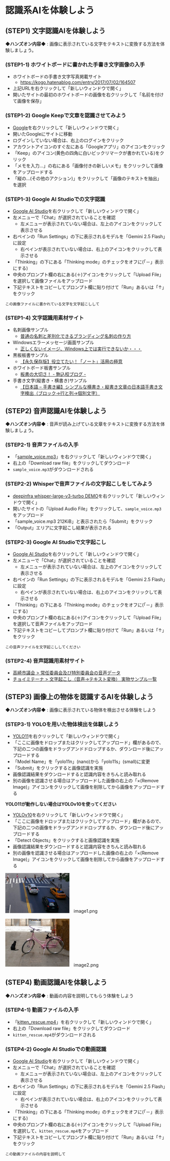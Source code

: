 # 認識系AIを体験しよう

## (STEP1) 文字認識AIを体験しよう

**◆ハンズオン内容◆** : 画像に表示されている文字をテキストに変換する方法を体験しましょう。

### (STEP1-1) ホワイトボードに書かれた手書き文字画像の入手

- ホワイトボードの手書き文字写真掲載サイト
  - <https://kogo.hatenablog.com/entry/2017/07/02/164507>
- 上記URLを右クリックして「新しいウィンドウで開く」
- 開いたサイトの最初のホワイトボードの画像を右クリックして「名前を付けて画像を保存」

### (STEP1-2) Google Keepで文章を認識させてみよう

- [Google](https://www.google.com)を右クリックして「新しいウィンドウで開く」
- 開いたGoogleにサイトに移動
- ログインしていない場合は、右上のログインをクリック
- アカウントアイコンのすぐ左にある「Googleアプリ」のアイコンをクリック
- 「Keep」のアイコン(黄色の四角に白いビックリマークが書かれている)をクリック
- 「メモを入力…」の右にある「画像付きの新しいメモ」をクリックして画像をアップロードする
- 「縦の…(その他のアクション)」をクリックして「画像のテキストを抽出」を選択

### (STEP1-3) Google AI Studioでの文字認識

- [Google AI Studio](https://aistudio.google.com/)を右クリックして「新しいウィンドウで開く」
- 左メニューで「Chat」が選択されていることを確認
  - 左メニューが表示されていない場合は、左上のアイコンをクリックして表示させる
- 右ペインの「Run Settings」の下に表示されるモデルを「Gemini 2.5 Flash」に設定
  - 右ペインが表示されていない場合は、右上のアイコンをクリックして表示させる
- 「Thinking」の下にある「Thinking mode」のチェックをオフに(「－」表示にする)
- 中央のプロンプト欄の右にある(＋)アイコンをクリックして「Upload File」を選択して画像ファイルをアップロード
- 下記テキストをコピーしてプロンプト欄に貼り付けて「Run」あるいは「↑」をクリック

```
この画像ファイルに書かれている文字を文字起こしして
```

### (STEP1-4) 文字認識用素材サイト

- 名刺画像サンプル
  - [普通の名刺と差別化できるブランディング名刺の作り方](https://bd-tsumiki.com/blog-brandingcard/)
- Windowsエラーメッセージ画面サンプル
  - [正しくないイメージ、Windows上では実行できないか・・・](https://pc-taskal.net/howto/windows/windows10/bad-image-either-not-designed-to-run-windows)
- 黒板板書サンプル
  - [【永久保存版】役立てたい！「ノート」活用の極意](https://www.juku.st/info/entry/1601)
- ホワイトボード板書サンプル
  - [板書の大切さ！ - 駒込校ブログ -](https://testea.net/school/komagome/blog-km/post-4154/)
- 手書き文字(縦書き・横書き)サンプル
  - [【日本語 – 手書き編】シンプルな横書き・縦書き文章の日本語手書き文字検出（ブロック→行と列→個別文字）](https://child-programmer.com/japanese-handwritten-text-detection-horizontal-vertical/)

## (STEP2) 音声認識AIを体験しよう

**◆ハンズオン内容◆** : 音声が読み上げている文章をテキストに変換する方法を体験しましょう。

### (STEP2-1) 音声ファイルの入手

- 「[sample_voice.mp3](https://github.com/OkinawaOpenLaboratory/ool-tech-connect/blob/main/MediaFiles/sample_voice.mp3)」を右クリックして「新しいウィンドウで開く」
- 右上の「Download raw file」をクリックしてダウンロード
- `sample_voice.mp3`がダウンロードされる

### (STEP2-2) Whisperで音声ファイルの文字起こしをしてみよう

- [deepinfra whisper-large-v3-turbo DEMO](https://deepinfra.com/openai/whisper-large-v3-turbo)を右クリックして「新しいウィンドウで開く」
- 開いたサイトの「Upload Audio File」をクリックして、`sample_voice.mp3`をアップロード
- 「sample_voice.mp3 212KiB」と表示されたら「Submit」をクリック
- 「Output」エリアに文字起こし結果が表示される

### (STEP2-3) Google AI Studioで文字起こし

- [Google AI Studio](https://aistudio.google.com/)を右クリックして「新しいウィンドウで開く」
- 左メニューで「Chat」が選択されていることを確認
  - 左メニューが表示されていない場合は、左上のアイコンをクリックして表示させる
- 右ペインの「Run Settings」の下に表示されるモデルを「Gemini 2.5 Flash」に設定
  - 右ペインが表示されていない場合は、右上のアイコンをクリックして表示させる
- 「Thinking」の下にある「Thinking mode」のチェックをオフに(「－」表示にする)
- 中央のプロンプト欄の右にある(＋)アイコンをクリックして「Upload File」を選択して音声ファイルをアップロード
- 下記テキストをコピーしてプロンプト欄に貼り付けて「Run」あるいは「↑」をクリック

```
この音声ファイルを文字起こししてください
```

### (STEP2-4) 音声認識用素材サイト

- [高崎市議会 > 常任委員会及び特別委員会の音声データ](https://www.city.takasaki.gunma.jp/docs/2020050800076/)
- [チョイミテーナ > 文字起こし（音声→テキスト変換） 実物サンプル一覧](https://choimitena.com/Audio/Sample)

## (STEP3) 画像上の物体を認識するAIを体験しよう

**◆ハンズオン内容◆** : 画像に表示されている物体を検出させる体験をしよう

### (STEP3-1) YOLOを用いた物体検出を体験しよう

- [YOLO11](https://huggingface.co/spaces/Ultralytics/YOLO11)を右クリックして「新しいウィンドウで開く」
- 「ここに画像をドロップまたはクリックしてアップロード」欄があるので、下記の二つの画像をドラッグアンドドロップするか、ダウンロード後にアップロードする
- 「Model Name」を「yolo11n」(nano)から「yolo11s」(small)に変更
- 「Submit」をクリックすると画像認識を実施
- 画像認識結果をダウンロードすると認識内容をきちんと読み取れる
- 別の画像を認識させる場合はアップロードした画像の右上の「×(Remove Image)」アイコンをクリックして画像を削除してから画像をアップロードする

**YOLO11が動作しない場合はYOLOv10を使ってください**

- [YOLOv10](https://huggingface.co/spaces/kadirnar/Yolov10)を右クリックして「新しいウィンドウで開く」
- 「ここに画像をドロップまたはクリックしてアップロード」欄があるので、下記の二つの画像をドラッグアンドドロップするか、ダウンロード後にアップロードする
- 「Detect Objects」をクリックすると画像認識を実施
- 画像認識結果をダウンロードすると認識内容をきちんと読み取れる
- 別の画像を認識させる場合はアップロードした画像の右上の「×(Remove Image)」アイコンをクリックして画像を削除してから画像をアップロードする

[<img src="https://github.com/OkinawaOpenLaboratory/ool-tech-connect/raw/main/MediaFiles/image1.png" width="40%">](https://github.com/OkinawaOpenLaboratory/ool-tech-connect/raw/main/MediaFiles/image1.png)　image1.png

[<img src="https://github.com/OkinawaOpenLaboratory/ool-tech-connect/raw/main/MediaFiles/image2.png" width="40%">](https://github.com/OkinawaOpenLaboratory/ool-tech-connect/raw/main/MediaFiles/image2.png)　image2.png

## (STEP4) 動画認識AIを体験しよう

**◆ハンズオン内容◆** : 動画の内容を説明してもらう体験をしよう

### (STEP4-1) 動画ファイルの入手

- 「[kitten_rescue.mp4](https://github.com/OkinawaOpenLaboratory/ool-tech-connect/blob/main/MediaFiles/kitten_rescue.mp4)」を右クリックして「新しいウィンドウで開く」
- 右上の「Download raw file」をクリックしてダウンロード
- `kitten_rescue.mp4`がダウンロードされる

### (STEP4-2) Google AI Studioでの動画認識

- [Google AI Studio](https://aistudio.google.com/)を右クリックして「新しいウィンドウで開く」
- 左メニューで「Chat」が選択されていることを確認
  - 左メニューが表示されていない場合は、左上のアイコンをクリックして表示させる
- 右ペインの「Run Settings」の下に表示されるモデルを「Gemini 2.5 Flash」に設定
  - 右ペインが表示されていない場合は、右上のアイコンをクリックして表示させる
- 「Thinking」の下にある「Thinking mode」のチェックをオフに(「－」表示にする)
- 中央のプロンプト欄の右にある(＋)アイコンをクリックして「Upload File」を選択して、`kitten_rescue.mp4`をアップロード
- 下記テキストをコピーしてプロンプト欄に貼り付けて「Run」あるいは「↑」をクリック

```
この動画ファイルの内容を説明して
```

